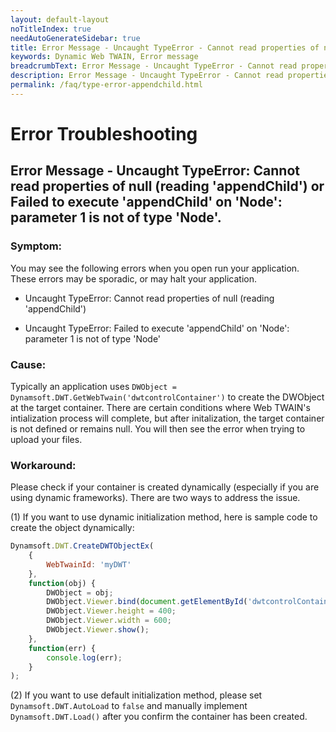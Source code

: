 ```yaml
---
layout: default-layout
noTitleIndex: true
needAutoGenerateSidebar: true
title: Error Message - Uncaught TypeError - Cannot read properties of null (reading 'appendChild') or Failed to execute 'appendChild' on 'Node' - parameter 1 is not of type 'Node'.
keywords: Dynamic Web TWAIN, Error message
breadcrumbText: Error Message - Uncaught TypeError - Cannot read properties of null (reading 'appendChild') or Failed to execute 'appendChild' on 'Node'- parameter 1 is not of type 'Node'.
description: Error Message - Uncaught TypeError - Cannot read properties of null (reading 'appendChild') or Failed to execute 'appendChild' on 'Node'- parameter 1 is not of type 'Node'.
permalink: /faq/type-error-appendchild.html
---
```


# Error Troubleshooting

## Error Message - Uncaught TypeError: Cannot read properties of null (reading 'appendChild') or Failed to execute 'appendChild' on 'Node': parameter 1 is not of type 'Node'.

### Symptom:
You may see the following errors when you open run your application. These errors may be sporadic, or may halt your application.

- Uncaught TypeError: Cannot read properties of null (reading 'appendChild')

- Uncaught TypeError: Failed to execute 'appendChild' on 'Node': parameter 1 is not of type 'Node'


### Cause:
Typically an application uses `DWObject = Dynamsoft.DWT.GetWebTwain('dwtcontrolContainer')` to create the DWObject at the target container. There are certain conditions where Web TWAIN's intialization process will complete, but after initalization, the target container is not defined or remains null.  You will then see the error when trying to upload your files.

### Workaround:
Please check if your container is created dynamically (especially if you are using dynamic frameworks). There are two ways to address the issue. 

(1) If you want to use dynamic initialization method, here is sample code to create the object dynamically:

```javascript
Dynamsoft.DWT.CreateDWTObjectEx(
    {
        WebTwainId: 'myDWT'
    },
    function(obj) {
        DWObject = obj;
        DWObject.Viewer.bind(document.getElementById('dwtcontrolContainer'));
        DWObject.Viewer.height = 400;
        DWObject.Viewer.width = 600;
        DWObject.Viewer.show();
    },
    function(err) {
        console.log(err);
    }
);
```

(2) If you want to use default initialization method, please set `Dynamsoft.DWT.AutoLoad` to `false` and manually implement `Dynamsoft.DWT.Load()` after you confirm the container has been created.

